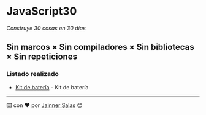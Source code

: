 # JavaScript30
_Construye 30 cosas en 30 días_

## Sin marcos × Sin compiladores × Sin bibliotecas × Sin repeticiones

### Listado realizado


* [Kit de batería](https://github.com/Jsalas902/JavaScript30/tree/master/01%20-%20Kit%20de%20bater%C3%ADa%20JavaScript) - Kit de batería

---
⌨️ con ❤️ por [Jainner Salas](https://github.com/Jsalas902) 😊
